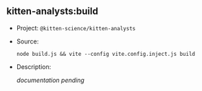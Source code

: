 ## kitten-analysts:build

-   Project: `@kitten-science/kitten-analysts`
-   Source:

    ```shell
    node build.js && vite --config vite.config.inject.js build
    ```

-   Description:

    _documentation pending_
